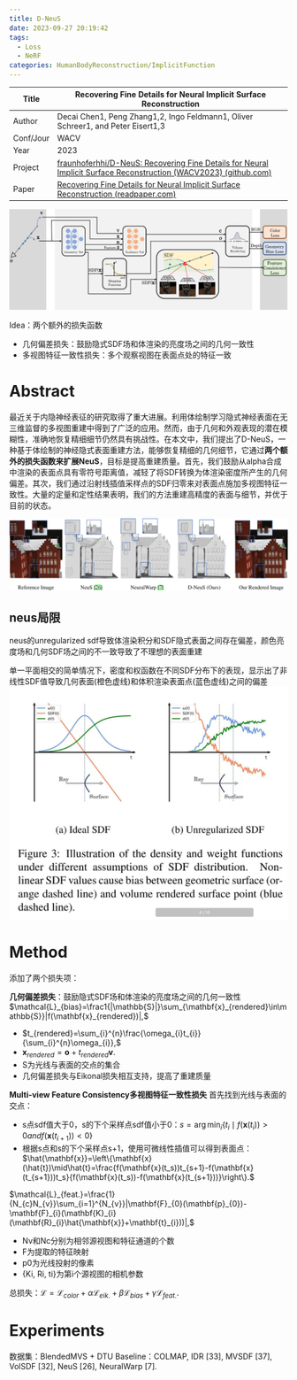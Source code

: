 ```yaml
---
title: D-NeuS
date: 2023-09-27 20:19:42
tags:
  - Loss
  - NeRF
categories: HumanBodyReconstruction/ImplicitFunction
---
```


| Title     | Recovering Fine Details for Neural Implicit Surface Reconstruction                                                                                                                 |
| --------- | ---------------------------------------------------------------------------------------------------------------------------------------------------------------------------------- |
| Author    | Decai Chen1, Peng Zhang1,2, Ingo Feldmann1, Oliver Schreer1, and Peter Eisert1,3                                                                                                   |
| Conf/Jour | WACV                                                                                                                                                                               |
| Year      | 2023                                                                                                                                                                               |
| Project   | [fraunhoferhhi/D-NeuS: Recovering Fine Details for Neural Implicit Surface Reconstruction (WACV2023) (github.com)](https://github.com/fraunhoferhhi/D-NeuS)                        |
| Paper     | [Recovering Fine Details for Neural Implicit Surface Reconstruction (readpaper.com)](https://readpaper.com/pdf-annotate/note?pdfId=4692614734365589505&noteId=1979864647240445952) |

![image.png](https://raw.githubusercontent.com/qiyun71/Blog_images/main/pictures/20230927202731.png)

Idea：两个额外的损失函数
- 几何偏差损失：鼓励隐式SDF场和体渲染的亮度场之间的几何一致性
- 多视图特征一致性损失：多个观察视图在表面点处的特征一致

<!-- more -->

# Abstract

最近关于内隐神经表征的研究取得了重大进展。利用体绘制学习隐式神经表面在无三维监督的多视图重建中得到了广泛的应用。然而，由于几何和外观表现的潜在模糊性，准确地恢复精细细节仍然具有挑战性。在本文中，我们提出了D-NeuS，一种基于体绘制的神经隐式表面重建方法，能够恢复精细的几何细节，它通过**两个额外的损失函数来扩展NeuS**，目标是提高重建质量。首先，我们鼓励从alpha合成中渲染的表面点具有零符号距离值，减轻了将SDF转换为体渲染密度所产生的几何偏差。其次，我们通过沿射线插值采样点的SDF归零来对表面点施加多视图特征一致性。大量的定量和定性结果表明，我们的方法重建高精度的表面与细节，并优于目前的状态。

![image.png](https://raw.githubusercontent.com/qiyun71/Blog_images/main/pictures/20230927202107.png)

## neus局限

neus的unregularized sdf导致体渲染积分和SDF隐式表面之间存在偏差，颜色亮度场和几何SDF场之间的不一致导致了不理想的表面重建

单一平面相交的简单情况下，密度和权函数在不同SDF分布下的表现，显示出了非线性SDF值导致几何表面(橙色虚线)和体积渲染表面点(蓝色虚线)之间的偏差
![15fcd4e5b38213b428a4fe32a140bf88_.jpg](https://raw.githubusercontent.com/qiyun71/Blog_images/main/pictures/15fcd4e5b38213b428a4fe32a140bf88_.jpg)

# Method
添加了两个损失项：

**几何偏差损失**：鼓励隐式SDF场和体渲染的亮度场之间的几何一致性
$\mathcal{L}_{bias}=\frac1{|\mathbb{S}|}\sum_{\mathbf{x}_{rendered}\in\mathbb{S}}|f(\mathbf{x}_{rendered})|,$
- $t_{rendered}=\sum_{i}^{n}\frac{\omega_{i}t_{i}}{\sum_{i}^{n}\omega_{i}},$
- $\mathbf{x}_{rendered}=\mathbf{o}+t_{rendered}\mathbf{v}.$
- S为光线与表面的交点的集合
- 几何偏差损失与Eikonal损失相互支持，提高了重建质量

**Multi-view Feature Consistency多视图特征一致性损失**
首先找到光线与表面的交点：
- s点sdf值大于0，s的下个采样点sdf值小于0：$s=\arg\min_i\{t_i\mid f(\mathbf{x}(t_i))>0andf(\mathbf{x}(t_{i+1}))<0\}$
- 根据s点和s的下个采样点s+1，使用可微线性插值可以得到表面点：$\hat{\mathbf{x}}=\left\{\mathbf{x}(\hat{t})\mid\hat{t}=\frac{f(\mathbf{x}(t_s))t_{s+1}-f(\mathbf{x}(t_{s+1}))t_s}{f(\mathbf{x}(t_s))-f(\mathbf{x}(t_{s+1}))}\right\}.$

$\mathcal{L}_{feat.}=\frac{1}{N_{c}N_{v}}\sum_{i=1}^{N_{v}}|\mathbf{F}_{0}(\mathbf{p}_{0})-\mathbf{F}_{i}(\mathbf{K}_{i}(\mathbf{R}_{i}\hat{\mathbf{x}}+\mathbf{t}_{i}))|,$
- Nv和Nc分别为相邻源视图和特征通道的个数
- F为提取的特征映射
- p0为光线投射的像素
- {Ki, Ri, ti}为第i个源视图的相机参数

总损失：$\mathcal{L}=\mathcal{L}_{color}+\alpha\mathcal{L}_{eik.}+\beta\mathcal{L}_{bias}+\gamma\mathcal{L}_{feat.}.$


# Experiments

数据集：BlendedMVS + DTU
Baseline：COLMAP, IDR [33], MVSDF [37], VolSDF [32], NeuS [26], NeuralWarp [7].

